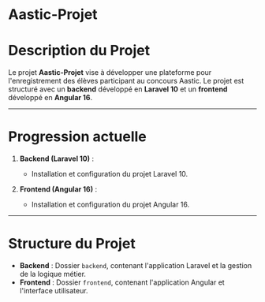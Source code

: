 # Aastic-Projet

# Description du Projet
Le projet **Aastic-Projet** vise à développer une plateforme pour l'enregistrement des élèves participant au concours Aastic. Le projet est structuré avec un **backend** développé en **Laravel 10** et un **frontend** développé en **Angular 16**.

---

# Progression actuelle
1. **Backend (Laravel 10)** :
   - Installation et configuration du projet Laravel 10.

2. **Frontend (Angular 16)** :
   - Installation et configuration du projet Angular 16.
   

---

# Structure du Projet
- **Backend** : Dossier `backend`, contenant l'application Laravel et la gestion de la logique métier.
- **Frontend** : Dossier `frontend`, contenant l'application Angular et l'interface utilisateur.
